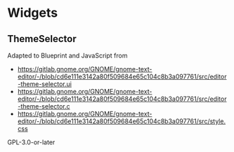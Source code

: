 # Widgets

## ThemeSelector

Adapted to Blueprint and JavaScript from

- https://gitlab.gnome.org/GNOME/gnome-text-editor/-/blob/cd6e111e3142a80f509684e65c104c8b3a097761/src/editor-theme-selector.ui
- https://gitlab.gnome.org/GNOME/gnome-text-editor/-/blob/cd6e111e3142a80f509684e65c104c8b3a097761/src/editor-theme-selector.c
- https://gitlab.gnome.org/GNOME/gnome-text-editor/-/blob/cd6e111e3142a80f509684e65c104c8b3a097761/src/style.css

GPL-3.0-or-later

